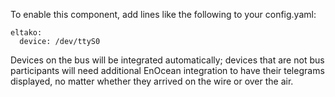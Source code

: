 To enable this component, add lines like the following to your config.yaml:

~~~~~~~~
eltako:
  device: /dev/ttyS0
~~~~~~~~

Devices on the bus will be integrated automatically; devices that are not bus
participants will need additional EnOcean integration to have their telegrams
displayed, no matter whether they arrived on the wire or over the air.

